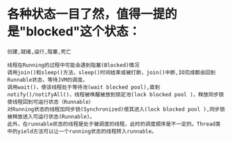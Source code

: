 #  各种状态一目了然，值得一提的是"blocked"这个状态：

    创建,就绪,运行,阻塞,死亡
    
    线程在Running的过程中可能会遇到阻塞(Blocked)情况
    调用join()和sleep()方法，sleep()时间结束或被打断，join()中断,IO完成都会回到Runnable状态，等待JVM的调度。
    调用wait()，使该线程处于等待池(wait blocked pool),直到notify()/notifyAll()，线程被唤醒被放到锁定池(lock blocked pool )，释放同步锁使线程回到可运行状态（Runnable）
    对Running状态的线程加同步锁(Synchronized)使其进入(lock blocked pool ),同步锁被释放进入可运行状态(Runnable)。
    此外，在runnable状态的线程是处于被调度的线程，此时的调度顺序是不一定的。Thread类中的yield方法可以让一个running状态的线程转入runnable。